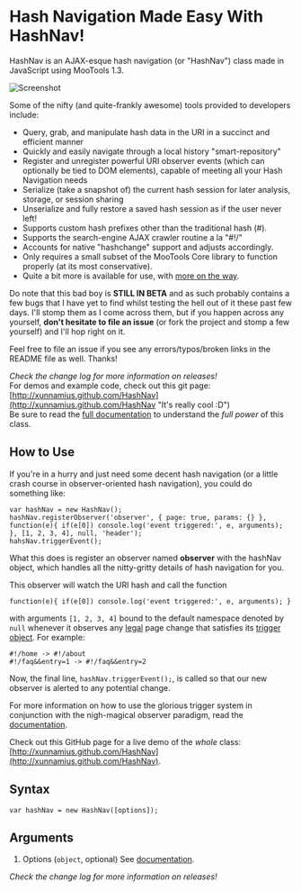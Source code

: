 Hash Navigation Made Easy With HashNav!
=======================================
HashNav is an AJAX-esque hash navigation (or "HashNav") class made in JavaScript using MooTools 1.3.

![Screenshot](http://i.imgur.com/sWNmn.png)

Some of the nifty (and quite-frankly awesome) tools provided to developers include:

* Query, grab, and manipulate hash data in the URI in a succinct and efficient manner
* Quickly and easily navigate through a local history "smart-repository"
* Register and unregister powerful URI observer events (which can optionally be tied to DOM elements), capable of meeting all your Hash Navigation needs
* Serialize (take a snapshot of) the current hash session for later analysis, storage, or session sharing
* Unserialize and fully restore a saved hash session as if the user never left!
* Supports custom hash prefixes other than the traditional hash (#).
* Supports the search-engine AJAX crawler routine a la "#!/"
* Accounts for native "hashchange" support and adjusts accordingly.
* Only requires a small subset of the MooTools Core library to function properly (at its most conservative).
* Quite a bit more is available for use, with [more on the way](http://github.com/Xunnamius/HashNav/blob/master/Docs/Documentation.md#ComingSoon).

Do note that this bad boy is **STILL IN BETA** and as such probably contains a few bugs that I have yet to find whilst testing the hell out of it these past few days. I'll stomp them as I come across them, but if you happen across any yourself, **don't hesitate to file an issue** (or fork the project and stomp a few yourself) and I'll hop right on it.

Feel free to file an issue if you see any errors/typos/broken links in the README file as well. Thanks!

*Check the change log for more information on releases!*  
For demos and example code, check out this git page: [http://xunnamius.github.com/HashNav](http://xunnamius.github.com/HashNav "It's really cool :D")  
Be sure to read the [full documentation](http://github.com/Xunnamius/HashNav/blob/master/Docs/Documentation.md "It's really cool :D") to understand the *full power* of this class.

How to Use
----------
If you're in a hurry and just need some decent hash navigation (or a little crash course in observer-oriented hash navigation), you could do something like:

	var hashNav = new HashNav();
	hashNav.registerObserver('observer', { page: true, params: {} }, function(e){ if(e[0]) console.log('event triggered:', e, arguments); }, [1, 2, 3, 4], null, 'header');
	hahsNav.triggerEvent();

What this does is register an observer named **observer** with the hashNav object, which handles all the nitty-gritty details of hash navigation for you.

This observer will watch the URI hash and call the function

	function(e){ if(e[0]) console.log('event triggered:', e, arguments); }

with arguments `[1, 2, 3, 4]` bound to the default namespace denoted by `null` whenever it observes any [legal](http://github.com/Xunnamius/HashNav/blob/master/Docs/Documentation.md#HowHashesAreParsed "Jump to it!") page change that satisfies its [trigger object](http://github.com/Xunnamius/HashNav/blob/master/Docs/Documentation.md#ObserverTriggers "Jump to it!"). For example:

	#!/home -> #!/about
	#!/faq&&entry=1 -> #!/faq&&entry=2

Now, the final line, `hashNav.triggerEvent();`, is called so that our new observer is alerted to any potential change.

For more information on how to use the glorious trigger system in conjunction with the nigh-magical observer paradigm, read the [documentation](http://github.com/Xunnamius/HashNav/blob/master/Docs/Documentation.md).

Check out this GitHub page for a live demo of the *whole* class: [http://xunnamius.github.com/HashNav](http://xunnamius.github.com/HashNav).

Syntax
------
	var hashNav = new HashNav([options]);

Arguments
---------
1. Options (`object`, optional) See [documentation](http://github.com/Xunnamius/HashNav/blob/master/Docs/Documentation.md#options).

*Check the change log for more information on releases!*
